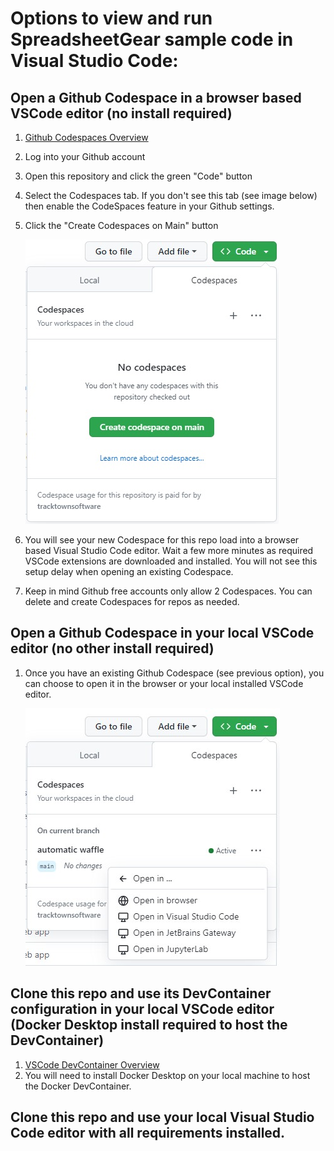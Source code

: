 # Options to view and run SpreadsheetGear sample code in Visual Studio Code: #

## Open a Github Codespace in a browser based VSCode editor (no install required) ##
1. [Github Codespaces Overview](https://docs.github.com/en/codespaces/overview)
2. Log into your Github account
3. Open this repository and click the green "Code" button
4. Select the Codespaces tab. If you don't see this tab (see image below) then enable the CodeSpaces feature in your Github settings. 
5. Click the "Create Codespaces on Main" button 

    ![Image](images/CreateCodespace.jpg)

6. You will see your new Codespace for this repo load into a browser based Visual Studio Code editor. Wait a few more minutes as required VSCode extensions are downloaded and installed. You will not see this setup delay when opening an existing Codespace.
7. Keep in mind Github free accounts only allow 2 Codespaces. You can delete and create Codespaces for repos as needed.  

## Open a Github Codespace in your local VSCode editor (no other install required) ##
1. Once you have an existing Github Codespace (see previous option), you can choose to open it in the browser or your local installed VSCode editor.

    ![Image](images/OpenCodespace.jpg)

## Clone this repo and use its DevContainer configuration in your local VSCode editor (Docker Desktop install required to host the DevContainer) ##
1. [VSCode DevContainer Overview](https://code.visualstudio.com/docs/devcontainers/create-dev-container)
2. You will need to install Docker Desktop on your local machine to host the Docker DevContainer.
## Clone this repo and use your local Visual Studio Code editor with all requirements installed. ##
